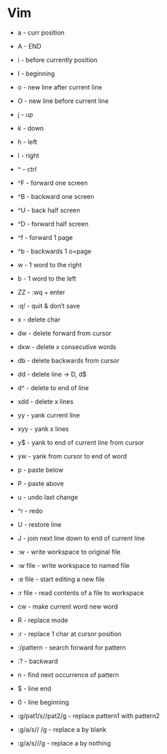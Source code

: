 # Vim
- a - curr position
- A - END
- i - before currently position
- I - beginning
- o - new line after current line
- O - new line before current line

- j - up
- k - down
- h - left
- l - right

- ^ - ctrl
- ^F - forward one screen
- ^B - backward one screen
- ^U - back half screen
- ^D - forward half screen
- ^f - forward 1 page
- ^b - backwards 1 o=page

- w - 1 word to the right
- b - 1 word to the left

- ZZ - :wq + enter
- :q! - quit & don’t save
- x - delete char
- dw - delete forward from cursor
- dxw - delete x consecutive words
- db - delete backwards from cursor
- dd - delete line -> D, d$
- d^ - delete to end of line
- xdd - delete x lines

- yy - yank current line
- xyy - yank x lines
- y$ - yank to end of current line from cursor
- yw - yank from cursor to end of word

- p - paste below
- P - paste above
- u - undo last change
- ^r - redo
- U - restore line
- J - join next line down to end of current line

- :w - write workspace to original file
- :w file - write workspace to named file
- :e file - start editing a new file
- :r file - read contents of a file to workspace

- cw - make current word new word
- R - replace mode
- :r - replace 1 char at cursor position

- :/pattern - search forward for pattern
- :? - backward
- n - find next occurrence of pattern

- $ - line end
- 0 - line beginning 

- :g/pat1/s//pat2/g - replace pattern1 with pattern2
- :g/a/s// /g - replace a by blank
- :g/a/s///g - replace a by nothing
